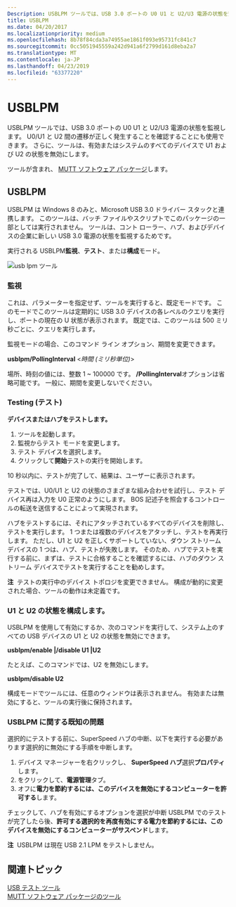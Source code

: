 ```yaml
---
Description: USBLPM ツールでは、USB 3.0 ポートの U0 U1 と U2/U3 電源の状態を監視します。
title: USBLPM
ms.date: 04/20/2017
ms.localizationpriority: medium
ms.openlocfilehash: 8b78f84cda3a74955ae1861f093e95731fc841c7
ms.sourcegitcommit: 0cc5051945559a242d941a6f2799d161d8eba2a7
ms.translationtype: MT
ms.contentlocale: ja-JP
ms.lasthandoff: 04/23/2019
ms.locfileid: "63377220"
---
```

# <a name="usblpm"></a>USBLPM


USBLPM ツールでは、USB 3.0 ポートの U0 U1 と U2/U3 電源の状態を監視します。 U0/U1 と U2 間の遷移が正しく発生することを確認することにも使用できます。 さらに、ツールは、有効またはシステムのすべてのデバイスで U1 および U2 の状態を無効にします。

ツールが含まれ、 [MUTT ソフトウェア パッケージ](https://msdn.microsoft.com/windows/hardware/jj590752)します。

## <a name="usblpm"></a>USBLPM


USBLPM は Windows 8 のみと、Microsoft USB 3.0 ドライバー スタックと連携します。 このツールは、バッチ ファイルやスクリプトでこのパッケージの一部としては実行されません。 ツールは、コント ローラー、ハブ、およびデバイスの企業に新しい USB 3.0 電源の状態を監視するためです。

実行される USBLPM**監視**、**テスト**、または**構成**モード。

![usb lpm ツール](images/fig10-usb-lpm-tool.png)

### <a name="monitoring"></a>監視

これは、パラメーターを指定せず、ツールを実行すると、既定モードです。 このモードでこのツールは定期的に USB 3.0 デバイスの各レベルのクエリを実行し、ポートの現在の U 状態が表示されます。 既定では、このツールは 500 ミリ秒ごとに、クエリを実行します。

監視モードの場合、このコマンド ライン オプション、期間を変更できます。

**usblpm/PollingInterval** &lt;*時間 (ミリ秒単位)*&gt;

場所、時刻の値には、整数 1 ~ 100000 です。 **/PollingInterval**オプションは省略可能です。 一般に、期間を変更しないでください。

### <a name="testing"></a>Testing (テスト)

**デバイスまたはハブをテストします。**

1.  ツールを起動します。
2.  監視からテスト モードを変更します。
3.  テスト デバイスを選択します。
4.  クリックして**開始**テストの実行を開始します。

10 秒以内に、テストが完了して、結果は、ユーザーに表示されます。

テストでは、U0/U1 と U2 の状態のさまざまな組み合わせを試行し、テスト デバイス再は入力を U0 正常のようにします。 BOS 記述子を照会するコントロールの転送を送信することによって実現されます。

ハブをテストするには、それにアタッチされているすべてのデバイスを削除し、テストを実行します。 1 つまたは複数のデバイスをアタッチし、テストを再実行します。 ただし、U1 と U2 を正しくサポートしていない、ダウン ストリーム デバイスの 1 つは、ハブ、テストが失敗します。 そのため、ハブでテストを実行する前に、まずは、テストに合格することを確認するには、ハブのダウン ストリーム デバイスでテストを実行することを勧めします。

**注**  テストの実行中のデバイス トポロジを変更できません。 構成が動的に変更された場合、ツールの動作は未定義です。

 

### <a name="configuring-u1u2-states"></a>U1 と U2 の状態を構成します。

USBLPM を使用して有効にするか、次のコマンドを実行して、システム上のすべての USB デバイスの U1 と U2 の状態を無効にできます。

**usblpm/enable |/disable U1 |U2**

たとえば、このコマンドでは、U2 を無効にします。

**usblpm/disable U2**

構成モードでツールには、任意のウィンドウは表示されません。 有効または無効にすると、ツールの実行後に保持されます。

### <a name="known-issues-with-usblpm"></a>USBLPM に関する既知の問題

選択的にテストする前に、SuperSpeed ハブの中断、以下を実行する必要があります選択的に無効にする手順を中断します。

1.  デバイス マネージャーを右クリックし、 **SuperSpeed ハブ**選択**プロパティ**します。
2.  をクリックして、**電源管理**タブ。
3.  オフに**電力を節約するには、このデバイスを無効にするコンピューターを許可する**します。

チェックして、ハブを有効にするオプションを選択が中断 USBLPM でのテストが完了したら後、**許可する選択的を再度有効にする電力を節約するには、このデバイスを無効にするコンピューターがサスペンド**します。

**注**  USBLPM は現在 USB 2.1 LPM をテストしません。

 

## <a name="related-topics"></a>関連トピック
[USB テスト ツール](usb-test-tools.md)  
[MUTT ソフトウェア パッケージのツール](mutt-software-package.md)  



